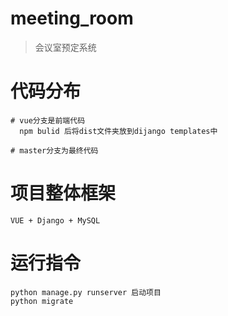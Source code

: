 # meeting_room

> 会议室预定系统



# 代码分布

```
# vue分支是前端代码
  npm bulid 后将dist文件夹放到dijango templates中

# master分支为最终代码
```

# 项目整体框架

```
VUE + Django + MySQL
```

# 运行指令
```
python manage.py runserver 启动项目
python migrate
```